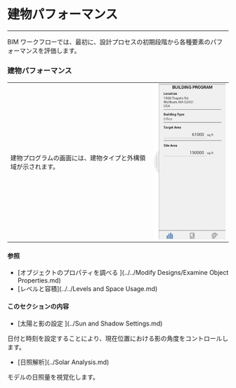 

# 建物パフォーマンス

---

BIM ワークフローでは、最初に、設計プロセスの初期段階から各種要素のパフォーマンスを評価します。

### 建物パフォーマンス

| | |
| ---- | ---- |
|建物プログラムの画面には、建物タイプと外構領域が示されます。|![](Images/GUID-26E00518-4DA2-4C47-85CE-1589B6B1BF58-low.png)|

#### 参照

* [オブジェクトのプロパティを調べる ](../../Modify Designs/Examine Object Properties.md)
* [レベルと容積](../../Levels and Space Usage.md)

#### このセクションの内容

* [太陽と影の設定 ](../Sun and Shadow Settings.md)

日付と時刻を設定することにより、現在位置における影の角度をコントロールします。

* [日照解析](../Solar Analysis.md)

モデルの日照量を視覚化します。

